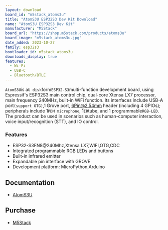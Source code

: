 ```yaml
---
layout: download
board_id: "m5stack_atoms3u"
title: "AtomS3U ESP32S3 Dev Kit Download"
name: "AtomS3U ESP32S3 Dev Kit"
manufacturer: "M5Stack"
board_url: "https://shop.m5stack.com/products/atoms3u"
board_image: "m5stack_atoms3u.jpg"
date_added: 2023-10-27
family: esp32s3
bootloader_id: m5stack_atoms3u
downloads_display: true
features:
  - Wi-Fi
  - USB-C
  - Bluetooth/BTLE
---
```


`AtomS3U`is a`U disk`form`ESP32-S3`multi-function development board, using Espressif's ESP32S3 main control chip, dual-core Xtensa LX7 processor, main frequency 240MHz, built-in WiFi function. Its interfaces include USB-A port`(support OTG)`,1 Grove port, 6Pin@2.54mm header (including 4 GPIOs); peripherals include 1`PDM microphone`, 1`IR`tube, and 1 programmable`RGB-LED`. The product can be used in scenarios such as human-computer interaction, voice input/recognition (STT), and IO control.

### Features

- ESP32-S3FN8@240Mhz,Xtensa LX7,WIFI,OTG,CDC
- Integrated programmable RGB LEDs and buttons
- Built-in infrared emitter
- Expandable pin interface with GROVE
- Development platform: MicroPython,Arduino

## Documentation

* [AtomS3U](https://shop.m5stack.com/products/atoms3u)

## Purchase

* [M5Stack](https://shop.m5stack.com/products/atoms3u)